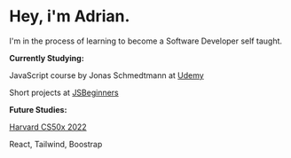 # Hey, i'm Adrian.

I'm in the process of learning to become a Software Developer self taught.

**Currently Studying:**

JavaScript course by Jonas Schmedtmann at [Udemy](https://www.udemy.com/course/the-complete-javascript-course/) 

Short projects at [JSBeginners](https://jsbeginners.com/javascript-projects-for-beginners/)

**Future Studies:**

[Harvard CS50x 2022](https://cs50.harvard.edu/x/2022/)

React, Tailwind, Boostrap
